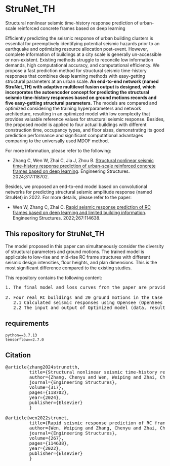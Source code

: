 # StruNet_TH
Structural nonlinear seismic time-history response prediction of urban-scale reinforced concrete frames based on deep learning

Efficiently predicting the seismic response of urban building clusters is essential for preemptively identifying potential seismic hazards prior to an earthquake and optimizing resource allocation post-event. However, complete information of buildings at a city scale is generally un-accessible or non-existent. Existing methods struggle to reconcile low information demands, high computational accuracy, and computational efficiency. 
We propose a fast prediction method for structural seismic time-history responses that combines deep learning methods with easy-getting structural parameters at an urban scale. **An end-to-end network  (named StruNet_TH) with adaptive multilevel fusion output is designed, which incorporates the autoencoder concept for predicting the structural seismic time-history responses based on ground motions records and five easy-getting structural parameters.** The models are compared and optimized considering the training hyperparameters and network architecture, resulting in an optimized model with low complexity that provides valuable reference values for structural seismic response. Besides, the proposed model is applied to four actual buildings with different construction time, occupancy types, and floor sizes, demonstrating its good prediction performance and significant computational advantages comparing to the universally used MDOF method.

For more information, please refer to the following:
* Zhang C, Wen W, Zhai C, Jia J, Zhou B. [Structural nonlinear seismic time-history response prediction of urban-scale reinforced concrete frames based on deep learning](https://doi.org/10.1016/j.engstruct.2024.118702). Engineering Structures. 2024;317:118702.

Besides, we proposed an end-to-end model based on convolutional networks for predicting structural seismic amplitude response (named StruNet) in 2022. For more details, please refer to the paper:
* Wen W, Zhang C, Zhai C. [Rapid seismic response prediction of RC frames based on deep learning and limited building information](https://doi.org/10.1016/j.engstruct.2022.114638). Engineering Structures. 2022;267:114638.


## This repository for StruNet_TH
The model proposed in this paper can simultaneously consider the diversity of structural parameters and ground motions. The trained model is applicable to low-rise and mid-rise RC frame structures with different seismic design intensities, floor heights, and plan dimensions. This is the most significant difference compared to the existing studies.

This repository contains the following content:
<pre>
1. The final model and loss curves from the paper are provided in 'model' folder.

2. Four real RC buildings and 20 ground motions in the Case Study,
   2.1 Calculated seismic responses using Opensee (OpenSees results of 4cases.rar)
   2.2 The input and output of Optimized model (data, results)
</pre>


## requirements
    python==3.7.13    
    tensorflow==2.7.0



## Citation
<pre>
@article{zhang2024strunetth,  
         title={Structural nonlinear seismic time-history response prediction of urban-scale reinforced concrete frames based on deep learning},  
         author={Zhang, Chenyu and Wen, Weiping and Zhai, Changhai and Jia, Jun and Zhou, Bochang}, 
         journal={Engineering Structures},  
         volume={317},  
         pages={118702},  
         year={2024},  
         publisher={Elsevier}  
         }

@article{wen2022strunet,  
         title={Rapid seismic response prediction of RC frames based on deep learning and limited building information},  
         author={Wen, Weiping and Zhang, Chenyu and Zhai, Changhai}, 
         journal={Engineering Structures},  
         volume={267},  
         pages={114638},  
         year={2022},  
         publisher={Elsevier}  
         }

</pre>
